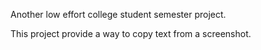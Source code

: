 Another low effort college student semester project.

This project provide a way to copy text from a screenshot.

